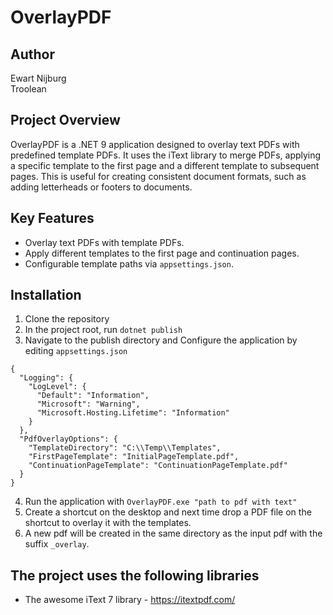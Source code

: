 # OverlayPDF

## Author

Ewart Nijburg<br>
Troolean

## Project Overview

OverlayPDF is a .NET 9 application designed to overlay text PDFs with predefined template PDFs. It uses the iText library to merge PDFs, applying a specific template to the first page and a different template to subsequent pages. This is useful for creating consistent document formats, such as adding letterheads or footers to documents.

## Key Features

- Overlay text PDFs with template PDFs.
- Apply different templates to the first page and continuation pages.
- Configurable template paths via `appsettings.json`.

## Installation

1. Clone the repository
2. In the project root, run `dotnet publish`
3. Navigate to the publish directory and Configure the application by editing `appsettings.json`

```
{
  "Logging": {
    "LogLevel": {
      "Default": "Information",
      "Microsoft": "Warning",
      "Microsoft.Hosting.Lifetime": "Information"
    }
  },
  "PdfOverlayOptions": {
    "TemplateDirectory": "C:\\Temp\\Templates",
    "FirstPageTemplate": "InitialPageTemplate.pdf",
    "ContinuationPageTemplate": "ContinuationPageTemplate.pdf"
  }
}
```

4. Run the application with `OverlayPDF.exe "path to pdf with text"`
5. Create a shortcut on the desktop and next time drop a PDF file on the shortcut to overlay it with the templates.
6. A new pdf will be created in the same directory as the input pdf with the suffix `_overlay`.

## The project uses the following libraries

- The awesome iText 7 library - https://itextpdf.com/

